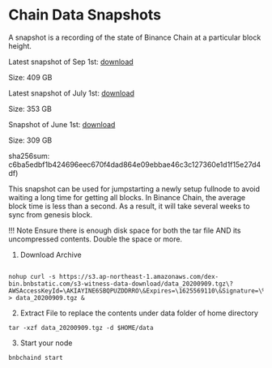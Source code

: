# Chain Data Snapshots

A snapshot is a recording of the state of Binance Chain at a particular block height.

Latest snapshot of Sep 1st: [download](https://s3.ap-northeast-1.amazonaws.com/dex-bin.bnbstatic.com/s3-witness-data-download/data_20200909.tgz?AWSAccessKeyId=AKIAYINE6SBQPUZDDRRO&Expires=1625569110&Signature=%2BotMZCFW7bRSaK4DdRW6Qe3a4bw%3D)

Size: 409 GB

Latest snapshot of July 1st: [download](https://s3.ap-northeast-1.amazonaws.com/dex-bin.bnbstatic.com/s3-witness-data-download/data_20200717.tgz?AWSAccessKeyId=AKIAYINE6SBQPUZDDRRO&Expires=1621148533&Signature=BQCDLF9UwALesZwGiW6mCfK5Kiw%3D)

Size: 353 GB

Snapshot of June 1st: [download](https://s3.ap-northeast-1.amazonaws.com/dex-bin.bnbstatic.com/s3-witness-data-download/data_back_20200601.zip?AWSAccessKeyId=AKIAYINE6SBQLLLS7OXI&Signature=BQlfX3ATfs%2Fj55qwi5q75feqga4%3D&Expires=1617016400)

Size: 309 GB

sha256sum: c6ba5edbf1b424696eec670f4dad864e09ebbae46c3c127360e1d1f15e27d4df)

This snapshot can be used for jumpstarting a newly setup fullnode to avoid waiting a long time for getting all blocks. In Binance Chain, the average block time is less than a second. As a result, it will take several weeks to sync from genesis block.


!!! Note
	Ensure there is enough disk space for both the tar file AND its uncompressed contents. Double the space or more.


1. Download Archive
```

nohup curl -s https://s3.ap-northeast-1.amazonaws.com/dex-bin.bnbstatic.com/s3-witness-data-download/data_20200909.tgz\?AWSAccessKeyId=\AKIAYINE6SBQPUZDDRRO\&Expires=\1625569110\&Signature=\%2BotMZCFW7bRSaK4DdRW6Qe3a4bw%3D > data_20200909.tgz &

```

2. Extract File to replace the contents under data folder of home directory
```
tar -xzf data_20200909.tgz -d $HOME/data
```

3. Start your node
```
bnbchaind start
```
